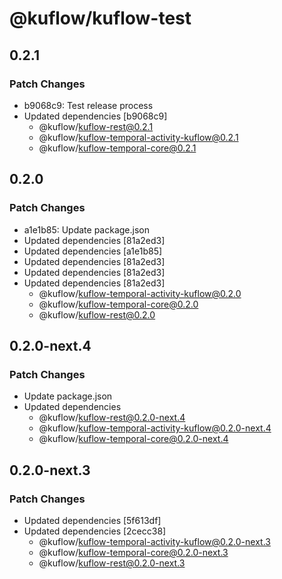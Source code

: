 # @kuflow/kuflow-test

## 0.2.1

### Patch Changes

- b9068c9: Test release process
- Updated dependencies [b9068c9]
  - @kuflow/kuflow-rest@0.2.1
  - @kuflow/kuflow-temporal-activity-kuflow@0.2.1
  - @kuflow/kuflow-temporal-core@0.2.1

## 0.2.0

### Patch Changes

- a1e1b85: Update package.json
- Updated dependencies [81a2ed3]
- Updated dependencies [a1e1b85]
- Updated dependencies [81a2ed3]
- Updated dependencies [81a2ed3]
- Updated dependencies [81a2ed3]
  - @kuflow/kuflow-temporal-activity-kuflow@0.2.0
  - @kuflow/kuflow-temporal-core@0.2.0
  - @kuflow/kuflow-rest@0.2.0

## 0.2.0-next.4

### Patch Changes

- Update package.json
- Updated dependencies
  - @kuflow/kuflow-rest@0.2.0-next.4
  - @kuflow/kuflow-temporal-activity-kuflow@0.2.0-next.4
  - @kuflow/kuflow-temporal-core@0.2.0-next.4

## 0.2.0-next.3

### Patch Changes

- Updated dependencies [5f613df]
- Updated dependencies [2cecc38]
  - @kuflow/kuflow-temporal-activity-kuflow@0.2.0-next.3
  - @kuflow/kuflow-temporal-core@0.2.0-next.3
  - @kuflow/kuflow-rest@0.2.0-next.3
